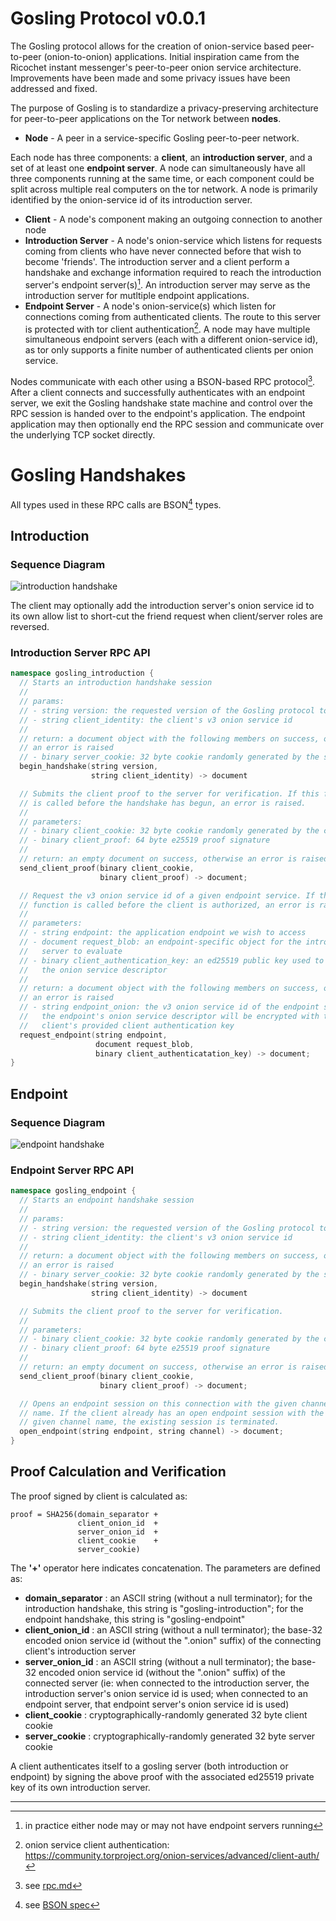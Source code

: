 # Gosling Protocol v0.0.1

The Gosling protocol allows for the creation of onion-service based peer-to-peer (onion-to-onion) applications. Initial inspiration came from the Ricochet instant messenger's peer-to-peer onion service architecture. Improvements have been made and some privacy issues have been addressed and fixed.

The purpose of Gosling is to standardize a privacy-preserving architecture for peer-to-peer applications on the Tor network between **nodes**.

- **Node** - A peer in a service-specific Gosling peer-to-peer network.

Each node has three components: a **client**, an **introduction server**, and a set of at least one **endpoint server**. A node can simultaneously have all three components running at the same time, or each component could be split across multiple real computers on the tor network. A node is primarily identified by the onion-service id of its introduction server.

- **Client**  - A node's component making an outgoing connection to another node
- **Introduction Server** - A node's onion-service which listens for requests coming from clients who have never connected before that wish to become 'friends'. The introduction server and a client perform a handshake and exchange information required to reach the introduction server's endpoint server(s)[^1]. An introduction server may serve as the introduction server for mutltiple endpoint applications.
- **Endpoint Server** - A node's onion-service(s) which listen for connections coming from authenticated clients. The route to this server is protected with tor client authentication[^2]. A node may have multiple simultaneous endpoint servers (each with a different onion-service id), as tor only supports a finite number of authenticated clients per onion service.

Nodes communicate with each other using a BSON-based RPC protocol[^3]. After a client connects and successfully authenticates with an endpoint server, we exit the Gosling handshake state machine and control over the RPC session is handed over to the endpoint's application. The endpoint application may then optionally end the RPC session and communicate over the underlying TCP socket directly.

# Gosling Handshakes

All types used in these RPC calls are BSON[^4] types.

## Introduction

### Sequence Diagram

![introduction handshake](introduction_handshake.svg)

The client may optionally add the introduction server's onion service id to its own allow list to short-cut the friend request when client/server roles are reversed.

### Introduction Server RPC API

```c++
namespace gosling_introduction {
  // Starts an introduction handshake session
  //
  // params:
  // - string version: the requested version of the Gosling protocol to use
  // - string client_identity: the client's v3 onion service id
  //
  // return: a document object with the following members on success, otherwise
  // an error is raised
  // - binary server_cookie: 32 byte cookie randomly generated by the server
  begin_handshake(string version,
                  string client_identity) -> document

  // Submits the client proof to the server for verification. If this function
  // is called before the handshake has begun, an error is raised.
  //
  // parameters:
  // - binary client_cookie: 32 byte cookie randomly generated by the client
  // - binary client_proof: 64 byte e25519 proof signature
  //
  // return: an empty document on success, otherwise an error is raised.
  send_client_proof(binary client_cookie,
                    binary client_proof) -> document;

  // Request the v3 onion service id of a given endpoint service. If this
  // function is called before the client is authorized, an error is raised.
  //
  // parameters:
  // - string endpoint: the application endpoint we wish to access
  // - document request_blob: an endpoint-specific object for the introduction
  //   server to evaluate
  // - binary client_authentication_key: an ed25519 public key used to encrypt
  //   the onion service descriptor
  //
  // return: a document object with the following members on success, otherwise
  // an error is raised
  // - string endpoint_onion: the v3 onion service id of the endpoint server;
  //   the endpoint's onion service descriptor will be encrypted with the
  //   client's provided client authentication key
  request_endpoint(string endpoint,
                   document request_blob,
                   binary client_authenticatation_key) -> document;
}
```

## Endpoint

### Sequence Diagram

![endpoint handshake](endpoint_handshake.svg)

### Endpoint Server RPC API

```c++
namespace gosling_endpoint {
  // Starts an endpoint handshake session
  //
  // params:
  // - string version: the requested version of the Gosling protocol to use
  // - string client_identity: the client's v3 onion service id
  //
  // return: a document object with the following members on success, otherwise
  // an error is raised
  // - binary server_cookie: 32 byte cookie randomly generated by the server
  begin_handshake(string version,
                  string client_identity) -> document

  // Submits the client proof to the server for verification.
  //
  // parameters:
  // - binary client_cookie: 32 byte cookie randomly generated by the client
  // - binary client_proof: 64 byte e25519 proof signature
  //
  // return: an empty document on success, otherwise an error is raised
  send_client_proof(binary client_cookie,
                    binary client_proof) -> document;

  // Opens an endpoint session on this connection with the given channel
  // name. If the client already has an open endpoint session with the
  // given channel name, the existing session is terminated.
  open_endpoint(string endpoint, string channel) -> document;
}
```

## Proof Calculation and Verification

The proof signed by client is calculated as:

```
proof = SHA256(domain_separator +
               client_onion_id  +
               server_onion_id  +
               client_cookie    +
               server_cookie)
```

The **'+'** operator here indicates concatenation. The parameters are defined as:

- **domain_separator** : an ASCII string (without a null terminator); for the introduction handshake, this string is "gosling-introduction"; for the endpoint handshake, this string is "gosling-endpoint"
- **client_onion_id** : an ASCII string (without a null terminator); the base-32 encoded onion service id (without the ".onion" suffix) of the connecting client's introduction server
- **server_onion_id** : an ASCII string (without a null terminator); the base-32 encoded onion service id (without the ".onion" suffix) of the connected server (ie: when connected to the introduction server, the introduction server's onion service id is used; when connected to an endpoint server, that endpoint server's onion service id is used)
- **client_cookie** : cryptographically-randomly generated 32 byte client cookie
- **server_cookie** : cryptographically-randomly generated 32 byte server cookie

A client authenticates itself to a gosling server (both introduction or endpoint) by signing the above proof with the associated ed25519 private key of its own introduction server.

---

[^1]: in practice either node may or may not have endpoint servers running

[^2]: onion service client authentication: https://community.torproject.org/onion-services/advanced/client-auth/

[^3]: see [rpc.md](./rpc.md)

[^4]: see [BSON spec](https://bsonspec.org/spec.html)
